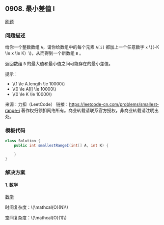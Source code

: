 <script src="https://cdn.bootcss.com/mathjax/2.7.7/MathJax.js?config=TeX-AMS-MML_HTMLorMML"></script>

## 0908. 最小差值 I

[刷题](qu0908/solu/Solution.java)

### 问题描述

给你一个整数数组 `A`，请你给数组中的每个元素 `A[i]` 都加上一个任意数字 `x` \\(（-K \le x \le K）\\)，从而得到一个新数组 `B` 。

返回数组 `B` 的最大值和最小值之间可能存在的最小差值。

 

提示：

* \\(1 \le A.length \le 10000\\)
* \\(0 \le A[i] \le 10000\\)
* \\(0 \le K \le 10000\\)

来源：力扣（LeetCode）
链接：https://leetcode-cn.com/problems/smallest-range-i
著作权归领扣网络所有。商业转载请联系官方授权，非商业转载请注明出处。

### 模板代码

``` java
class Solution {
    public int smallestRangeI(int[] A, int K) {

    }
}
```

### 解决方案

#### 1. 数学

[数学](qu0908/solu1/Solution.java)

时间复杂度：\\(\mathcal{O}(N)\\)

空间复杂度：\\(\mathcal{O}(1)\\)
